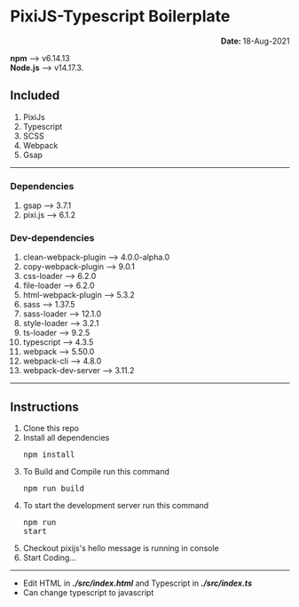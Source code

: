 # PixiJS-Typescript Boilerplate 
<div style="text-align: right"><b>Date: </b>18-Aug-2021 </div>


**npm** --> v6.14.13    
**Node.js** -->  v14.17.3.

## Included
1. PixiJs
2. Typescript
3. SCSS
4. Webpack
5. Gsap

---

### Dependencies
1. gsap --> 3.7.1
2. pixi.js --> 6.1.2

### Dev-dependencies
1. clean-webpack-plugin --> 4.0.0-alpha.0
2. copy-webpack-plugin --> 9.0.1
3. css-loader --> 6.2.0
4. file-loader --> 6.2.0
5. html-webpack-plugin --> 5.3.2
6. sass --> 1.37.5
7. sass-loader --> 12.1.0
8. style-loader --> 3.2.1
9. ts-loader --> 9.2.5
10. typescript --> 4.3.5
11. webpack --> 5.50.0
12. webpack-cli --> 4.8.0
13. webpack-dev-server --> 3.11.2
---

## Instructions
1. Clone this repo
2. Install all dependencies <pre>npm install</pre>
3. To Build and Compile run this command <pre>npm run build</pre>
4. To start the development server run this command <pre>npm run start</pre>
5. Checkout pixijs's hello message is running in console
6. Start Coding...

---
* Edit HTML in  ***./src/index.html*** and Typescript in ***./src/index.ts***
* Can change typescript to javascript  